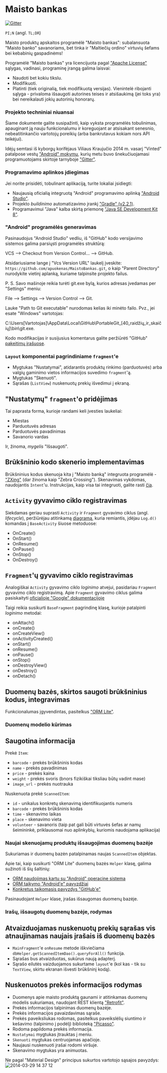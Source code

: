 Maisto bankas
=============

[![Gitter](https://badges.gitter.im/Join%20Chat.svg)](https://gitter.im/apuokenas/MaistoBankas?utm_source=badge&utm_medium=badge&utm_campaign=pr-badge&utm_content=badge)

`PI;N` (angl. `TL;DR`)

Maisto produktų apskaitos programėlė "Maisto bankas": subalansuota "Maisto banko" savanoriams, bet tinka ir "Maltiečių ordino" virtuvių šefams bei kebabinių gaspadinėms!

Programėlė "Maisto bankas" yra licencijuota pagal ["Apache License"](http://choosealicense.com/licenses/apache-2.0) sąlygas, vadinasi, programinę įrangą galima laisvai:
* Naudoti bet kokiu tikslu.
* Modifikuoti.
* Platinti (tiek originalią, tiek modifikuotą versijas).
Vienintelė ribojanti sąlyga - privaloma išsaugoti autorines teises ir atsišaukimą (jei toks yra) bei nereikalauti jokių autorinių honorarų.

### Projekto techniniai niuansai

Šiame dokumente galite susipažinti, kaip vyksta programėlės tobulinimas, apauginant ją nauju funkcionalumu ir koreguojant ar atsisakant senesnio, nebeatitinkančio vartotojų poreikių (arba bankrutavus kokiam nors API teikėjui).

Idėjų semtasi iš kyborgų korifėjaus Viliaus Kraujučio 2014 m. vasarį "Vinted" patalpose vestų ["Android" mokymų](https://plus.google.com/u/0/events/c24nklguv5saguo9sj29mpbuo7g), kurių metu buvo šnekučiuojamasi programuotojams skirtoje tarnyboje ["Gitter"](https://gitter.im).

### Programavimo aplinkos įdiegimas

Jei norite prisidėti, tobulinant aplikaciją, turite lokaliai įsidiegti:

* Naujausią oficialią integruotą "Android" programavimo aplinką ["Android Studio"](http://developer.android.com/sdk/index.html).
* Projekto *buildinimo* automatizavimo įrankį ["Gradle" (v2.2.1)](http://services.gradle.org/distributions/gradle-2.2.1-all.zip).
* Programavimui "Java" kalba skirtą priemonę ["Java SE Development Kit 8"](http://www.oracle.com/technetwork/java/javase/downloads/jdk8-downloads-2133151.html).

### "Android" programėlės generavimas

Pasinaudojus "Android Studio" vedliu, iš "GitHub" kodo versijavimo sistemos galima parsiųsti programėlės struktūrą:

VCS --> Checkout from Version Control... --> GitHub.

Atsidariusiame lange į "Vcs Version URL" laukelį įveskite:
`https://github.com/apuokenas/MaistoBankas.git`,
o kaip "Parent Directory" nurodykite vietinį aplanką, kuriame talpinsite projekto failus.

P. S. Savo mašinoje reikia turėti git.exe bylą, kurios adresas įvedamas per "Settings" meniu:

File --> Settings --> Version Control --> Git.

Lauke "Path to Git executable" nurodomas kelias iki minėto failo. Pvz., jei esate "Windows" vartotojas:

C:\Users\[Vartotojas]\AppData\Local\GitHub\PortableGit_[40_raidžių_ir_skaičių]\bin\git.exe.

Kodo modifikacijas ir susijusius komentarus galite peržiūrėti "GitHub" [pakeitimų įrašuose](https://github.com/apuokenas/MaistoBankas/commits).

### `Layout` komponentai pagrindiniame `fragment`'e

* Mygtukas "Nustatymai", atidarantis produktų rinkimo (parduotuvės) arba valgių gaminimo vietos informacijos suvedimo `fragment`'ą.
* Mygtukas "Skenuoti".
* Sąrašas (`ListView`) nuskenuotų prekių išvedimui į ekraną.

## "Nustatymų" `fragment`'o pridėjimas

Tai paprasta forma, kurioje randami keli įvesties laukeliai:

* Miestas
* Parduotuvės adresas
* Parduotuvės pavadinimas
* Savanorio vardas

Ir, žinoma, *mygelis* "Išsaugoti".

## Brūkšninio kodo skenerio implementavimas

Brūkšninius kodus skenuoja kita į "Maisto banką" integruota programėlė - ["ZXing"](https://github.com/zxing/zxing) (dar žinoma kaip "Zebra Crossing").
Skenavimas vykdomas, naudojantis `Intent`'u.
Instrukcijas, kaip visa tai integruoti, galite rasti [čia](https://github.com/zxing/zxing/wiki/Scanning-Via-Intent).

## `Activity` gyvavimo ciklo registravimas

Siekdamas geriau suprasti `Activity` ir `Fragment` gyvavimo ciklus (angl. *lifecycle*), peržiūrėjau atitinkamą [diagramą](http://developer.android.com/training/basics/activity-lifecycle/starting.html), kuria remiantis, įdėjau `Log.d()` komandas į `BaseActivity` šiuose metoduose:
* OnCreate()
* OnStart()
* OnResume()
* OnPause()
* OnStop()
* OnDestroy()

## `Fragment`'ų gyvavimo ciklo registravimas

Analogiškai `Activity` gyvavimo ciklo *loginimo* atvejui, pasidariau `Fragment` gyvavimo ciklo registravimą.
Apie `Fragment` gyvavimo ciklus galima pasiskaityti [oficialioje "Google" dokumentacijoje](http://developer.android.com/guide/components/fragments.html)

Taigi reikia susikurti `BaseFragment` pagrindinę klasę, kurioje patalpinti *loginimo* metodai:
* onAttach()
* onCreate()
* onCreateView()
* onActivityCreated()
* onStart()
* onResume()
* onPause()
* onStop()
* onDestroyView()
* onDestroy()
* onDetach()

## Duomenų bazės, skirtos saugoti brūkšninius kodus, integravimas

Funkcionalumas įgyvendintas, pasitelkus ["ORM Lite"](http://ormlite.com/sqlite_java_android_orm.shtml).

### Duomenų modelio kūrimas

## Saugotina informacija

Prekė `Item`:

* `barcode` - prekės brūkšninis kodas
* `name` - prekės pavadinimas
* `price` - prekės kaina
* `weight` - prekės svoris (bnors fizikiškai tiksliau būtų vadint mase)
* `image_url` - prekės nuotrauka

Nuskenuota prekė `ScannedItem`:

* `id` - unikalus konkretų skenavimą identifikuojantis numeris
* `barcode` - prekės brūkšninis kodas
* `time` - skenavimo laikas
* `place` - skenavimo vieta
* `volunteer` - savanoris (taip pat gali būti virtuvės šefas ar namų šeimininkė, priklausomai nuo aplinkybių, kuriomis naudojama aplikacija)

### Naujai skenuojamų produktų išsaugojimas duomenų bazėje

Sukuriamas ir duomenų bazėn patalpinamas naujas `ScannedItem` objektas.

Apie tai, kaip susikurti "ORM Lite" duomenų bazės `Helper` klasę, galima sužinoti iš šių šaltinių:
* [ORM naudojimas kartu su "Android" operacine sistema](http://ormlite.com/javadoc/ormlite-core/doc-files/ormlite_4.html#Use-With-Android)
* [ORM taikymo "Android'e" pavyzdžiai](http://ormlite.com/android/examples)
* [Konkretus taikomasis pavyzdys "GitHub'e"](https://github.com/j256/ormlite-examples/blob/master/android/HelloAndroid/src/com/example/helloandroid/DatabaseHelper.java)

Pasinaudojant `Helper` klase, įrašas išsaugomas duomenų bazėje.

### Irašų, išsaugotų duomenų bazėje, rodymas

## Atvaizduojamas nuskenuotų prekių sąrašas vis atnaujinamas naujais įrašais iš duomenų bazės

* `MainFragment`'e `onResume` metode iškviečiama `dbHelper.getScannedItemDao().queryForAll()` funkcija.
* Sąrašas bus atvaizduotas, sukūrus naują adapterį.
* Sąrašo eilutės vaizduojamos sukurtame `layout`'e (kol kas - tik su `TextView`, skirtu ekranan išvesti brūkšninį kodą).

## Nuskenuotos prekės informacijos rodymas

* Duomenys apie maisto produktą gaunami ir atitinkamas duomenų modelis sukuriamas, naudojant REST klientą ["Retrofit"](http://square.github.io/retrofit).
* Prekės informacijos talpinimas duomenų bazėje.
* Prekės informacijos pavaizdavimas sąraše.
* Prekės paveiksliukas rodomas, pasitelkus paveikslėlių siuntimo ir kešavimo (talpinimo į podėlį) biblioteką ["Picasso"](http://square.github.io/picasso).
* Rodoma papildoma prekės informacija.
* `Nustatymai` mygtukas įtrauktas į meniu.
* `Skenuoti` mygtukas centruojamas apačioje.
* Naujausi nuskenuoti įrašai rodomi viršuje.
* Skenavimo mygtukas yra animuotas.

Ne pagal "Material Design" principus sukurtos vartotojo sąsajos pavyzdys:
![2014-03-29 14 37 12](https://cloud.githubusercontent.com/assets/1859636/2558559/b9318ae4-b74f-11e3-8705-30dfbd4ab074.png)
